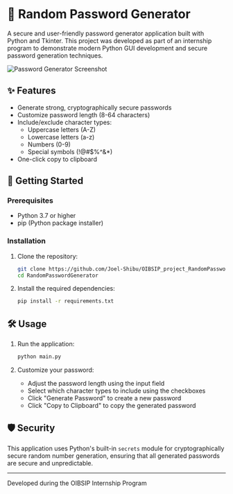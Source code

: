 # 🔐 Random Password Generator

A secure and user-friendly password generator application built with Python and Tkinter. This project was developed as part of an internship program to demonstrate modern Python GUI development and secure password generation techniques.

![Password Generator Screenshot](screenshot.png)

## ✨ Features

- Generate strong, cryptographically secure passwords
- Customize password length (8-64 characters)
- Include/exclude character types:
  - Uppercase letters (A-Z)
  - Lowercase letters (a-z)
  - Numbers (0-9)
  - Special symbols (!@#$%^&*)
- One-click copy to clipboard

## 🚀 Getting Started

### Prerequisites

- Python 3.7 or higher
- pip (Python package installer)

### Installation

1. Clone the repository:
   ```bash
   git clone https://github.com/Joel-Shibu/OIBSIP_project_RandomPasswordGenerator.git
   cd RandomPasswordGenerator
   ```

2. Install the required dependencies:
   ```bash
   pip install -r requirements.txt
   ```

## 🛠️ Usage

1. Run the application:
   ```bash
   python main.py
   ```

2. Customize your password:
   - Adjust the password length using the input field
   - Select which character types to include using the checkboxes
   - Click "Generate Password" to create a new password
   - Click "Copy to Clipboard" to copy the generated password

## 🛡️ Security

This application uses Python's built-in `secrets` module for cryptographically secure random number generation, ensuring that all generated passwords are secure and unpredictable.


---

Developed during the OIBSIP Internship Program
